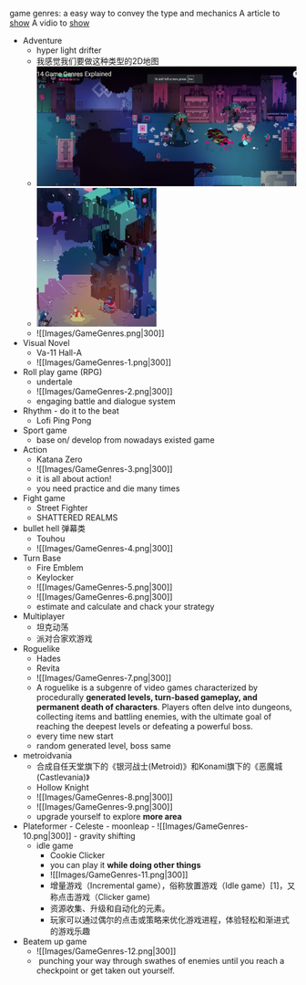 game genres: a easy way to convey the type and mechanics
A article to [show](https://gamemaker.io/en/blog/2d-game-genres)
A vidio to [show](https://www.youtube.com/watch?v=3rnE5GbklN0)
- Adventure
	- hyper light drifter
	- 我感觉我们要做这种类型的2D地图
   	- ![image](Images/GameGenres-13.png)
	- <img src="Images/GameGenres.png" width="210px">
	- ![[Images/GameGenres.png|300]]
- Visual Novel
	- Va-11 Hall-A
	- ![[Images/GameGenres-1.png|300]]
- Roll play game (RPG)
	-  undertale
	- ![[Images/GameGenres-2.png|300]]
	- engaging battle and dialogue system
- Rhythm - do it to the beat
	- Lofi Ping Pong
- Sport game
	- base on/ develop from nowadays existed game
- Action
	- Katana Zero
	- ![[Images/GameGenres-3.png|300]]
	- it is all about action! 
	- you need practice and die many times
- Fight game
	- Street Fighter
	- SHATTERED REALMS
- bullet hell 弹幕类
	- Touhou
	- ![[Images/GameGenres-4.png|300]]
- Turn Base
	- Fire Emblem
	- Keylocker
	- ![[Images/GameGenres-5.png|300]]
	- ![[Images/GameGenres-6.png|300]]
	- estimate and calculate and chack your strategy
- Multiplayer
	- 坦克动荡
	- 派对合家欢游戏
- Roguelike
	- Hades
	- Revita
	- ![[Images/GameGenres-7.png|300]]
	- A roguelike is a subgenre of video games characterized by procedurally **generated levels, turn-based gameplay, and permanent death of characters**. Players often delve into dungeons, collecting items and battling enemies, with the ultimate goal of reaching the deepest levels or defeating a powerful boss.
	- every time new start
	- random generated level, boss same
- metroidvania
	- 合成自任天堂旗下的《银河战士(Metroid)》和Konami旗下的《恶魔城(Castlevania)》
	- Hollow Knight
	- ![[Images/GameGenres-8.png|300]]
	- ![[Images/GameGenres-9.png|300]]
	- upgrade yourself to explore **more area**
- Plateformer
	  - Celeste
	  - moonleap
	  - ![[Images/GameGenres-10.png|300]]
	  - gravity shifting
  - idle game
    - Cookie Clicker
    - you can play it **while doing other things**
    - ![[Images/GameGenres-11.png|300]]
    - 增量游戏（Incremental game），俗称放置游戏（Idle game）[1]，又称点击游戏（Clicker game)
    - 资源收集、升级和自动化的元素。
    - 玩家可以通过偶尔的点击或策略来优化游戏进程，体验轻松和渐进式的游戏乐趣
- Beatem up game
	- ![[Images/GameGenres-12.png|300]]
	-  punching your way through swathes of enemies until you reach a checkpoint or get taken out yourself.


  

